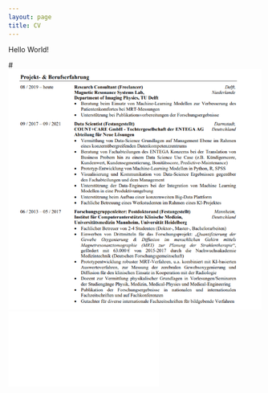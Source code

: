 ```yaml
---
layout: page
title: CV
---
```

Hello World!

#![screenshot](/cv/cv_german.png)
![screenshot](/cv/cv_german.pdf)
